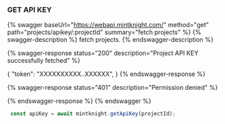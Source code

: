 
### GET API KEY

{% swagger baseUrl="https://webapi.mintknight.com/" method="get" path="projects/apikey/:projectId" summary="fetch projects" %} {% swagger-description %} fetch projects. {% endswagger-description %}


{% swagger-response status="200" description="Project API KEY successfully fetched" %}

{
    "token": "XXXXXXXXXX..XXXXXX",
   }
{% endswagger-response %}

{% swagger-response status="401" description="Permission denied" %}

{% endswagger-response %} {% endswagger %}


```javascript
 const apiKey = await mintknight.getApiKey(projectId);
```
